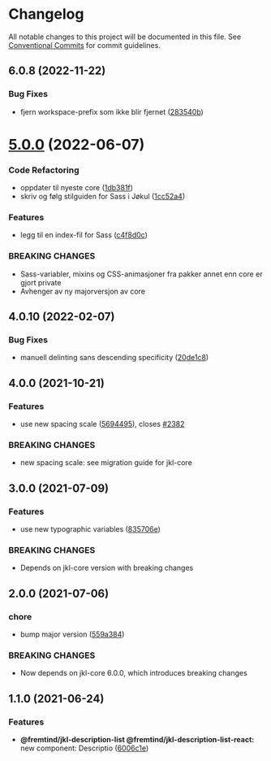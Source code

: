 # Changelog

All notable changes to this project will be documented in this file.
See [Conventional Commits](https://conventionalcommits.org) for commit guidelines.

## 6.0.8 (2022-11-22)

### Bug Fixes

-   fjern workspace-prefix som ikke blir fjernet ([283540b](https://github.com/fremtind/jokul/commit/283540b45f1fe557168eede3ca3637077a10a15b))

# [5.0.0](https://github.com/fremtind/jokul/compare/@fremtind/jkl-description-list@4.0.23...@fremtind/jkl-description-list@5.0.0) (2022-06-07)

### Code Refactoring

-   oppdater til nyeste core ([1db381f](https://github.com/fremtind/jokul/commit/1db381fdc0d3f1c35818d2feec49977331cd2fad))
-   skriv og følg stilguiden for Sass i Jøkul ([1cc52a4](https://github.com/fremtind/jokul/commit/1cc52a4dea6af592ed48c45b38bc4fee07a749ae))

### Features

-   legg til en index-fil for Sass ([c4f8d0c](https://github.com/fremtind/jokul/commit/c4f8d0cd31bcab0706a49be1bdf0214fbbbbf646))

### BREAKING CHANGES

-   Sass-variabler, mixins og CSS-animasjoner fra pakker annet enn core er gjort private
-   Avhenger av ny majorversjon av core

## 4.0.10 (2022-02-07)

### Bug Fixes

-   manuell delinting sans descending specificity ([20de1c8](https://github.com/fremtind/jokul/commit/20de1c8811596b054867352177225fd197c70797))

## 4.0.0 (2021-10-21)

### Features

-   use new spacing scale ([5694495](https://github.com/fremtind/jokul/commit/5694495f56d3c1f0e675433b35cfb0e693b93a82)), closes [#2382](https://github.com/fremtind/jokul/issues/2382)

### BREAKING CHANGES

-   new spacing scale: see migration guide for jkl-core

## 3.0.0 (2021-07-09)

### Features

-   use new typographic variables ([835706e](https://github.com/fremtind/jokul/commit/835706e0e706608b0c553cf5d79151d564708f75))

### BREAKING CHANGES

-   Depends on jkl-core version with breaking changes

## 2.0.0 (2021-07-06)

### chore

-   bump major version ([559a384](https://github.com/fremtind/jokul/commit/559a384a5315931ad2ea7acc8328b383acbdbd8b))

### BREAKING CHANGES

-   Now depends on jkl-core 6.0.0, which introduces breaking changes

## 1.1.0 (2021-06-24)

### Features

-   **@fremtind/jkl-description-list @fremtind/jkl-description-list-react:** new component: Descriptio ([6006c1e](https://github.com/fremtind/jokul/commit/6006c1e89cfa1a5ef016a5f4385cae6df97d9a62))
